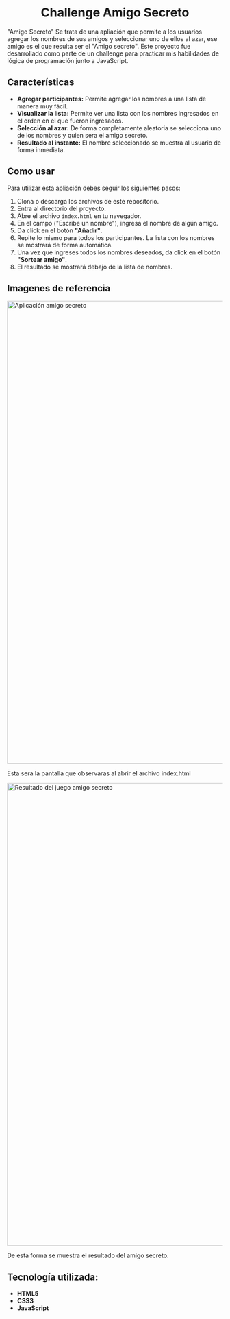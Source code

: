 <h1 align="center"> Challenge Amigo Secreto </h1>

"Amigo Secreto" Se trata de una apliación que permite a los usuarios agregar los nombres de sus amigos y seleccionar uno de ellos al azar, ese amigo es el que resulta ser el "Amigo secreto". Este proyecto fue desarrollado como parte de un challenge para practicar mis habilidades de lógica de programación junto a JavaScript.

## Características

*   **Agregar participantes:** Permite agregar los nombres a una lista de manera muy fácil.
*   **Visualizar la lista:** Permite ver una lista con los nombres ingresados en el orden en el que fueron ingresados.
*   **Selección al azar:** De forma completamente aleatoria se selecciona uno de los nombres y quien sera el amigo secreto.
*   **Resultado al instante:** El nombre seleccionado se muestra al usuario de forma inmediata.

## Como usar

Para utilizar esta apliación debes seguir los siguientes pasos:

1.  Clona o descarga los archivos de este repositorio.
2.  Entra al directorio del proyecto.
3.  Abre el archivo `index.html` en tu navegador.
4.  En el campo ("Escribe un nombre"), ingresa el nombre de algún amigo.
5.  Da click en el botón **"Añadir"**.
6.  Repite lo mismo para todos los participantes. La lista con los nombres se mostrará de forma automática.
7.  Una vez que ingreses todos los nombres deseados, da click en el botón **"Sortear amigo"**.
8.  El resultado se mostrará debajo de la lista de nombres.

## Imagenes de referencia
<img width="1920" height="1080" alt="Aplicación amigo secreto" src="https://github.com/user-attachments/assets/77e8a574-ac97-4813-9da1-c330ef0658d7" />
<p>Esta sera la pantalla que observaras al abrir el archivo index.html</p>

<img width="1920" height="1080" alt="Resultado del juego amigo secreto" src="https://github.com/user-attachments/assets/fbe3a660-e3a0-4300-b595-3a98d517dc35" />
<p>De esta forma se muestra el resultado del amigo secreto.</p>

## Tecnología utilizada:

*   **HTML5**
*   **CSS3**
*   **JavaScript**
